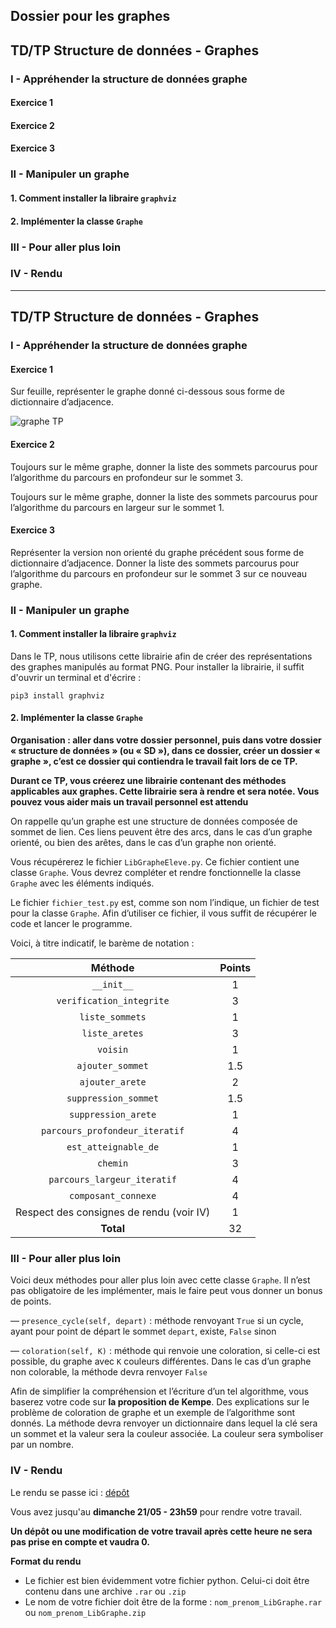 ## Dossier pour les graphes

## TD/TP Structure de données - Graphes

### I - Appréhender la structure de données graphe
#### Exercice 1
#### Exercice 2
#### Exercice 3

### II - Manipuler un graphe
#### 1. Comment installer la libraire ```graphviz```
#### 2. Implémenter la classe ```Graphe```

### III - Pour aller plus loin

### IV - Rendu
----------------------------------

## TD/TP Structure de données - Graphes

### I - Appréhender la structure de données graphe


#### Exercice 1

Sur feuille, représenter le graphe donné ci-dessous sous forme de dictionnaire d’adjacence.

![graphe TP](https://github.com/mtellene/NSI/blob/main/TERMINALE/12_GRAPHE/asset/graph_TP.png)


#### Exercice 2

Toujours sur le même graphe, donner la liste des sommets parcourus pour l’algorithme du parcours en profondeur sur le sommet 3.

Toujours sur le même graphe, donner la liste des sommets parcourus pour l’algorithme du parcours en largeur sur le sommet 1.


#### Exercice 3

Représenter la version non orienté du graphe précédent sous forme de dictionnaire d’adjacence. Donner la liste des sommets parcourus pour l’algorithme du parcours en profondeur sur le sommet 3 sur ce nouveau graphe.



### II - Manipuler un graphe


#### 1. Comment installer la libraire ```graphviz```

Dans le TP, nous utilisons cette librairie afin de créer des représentations des graphes manipulés au format PNG. Pour installer la librairie, il suffit d'ouvrir un terminal et d'écrire :

```
pip3 install graphviz
```

#### 2. Implémenter la classe ```Graphe```


**Organisation : aller dans votre dossier personnel, puis dans votre dossier « structure de données » (ou « SD »), dans ce dossier, créer un dossier « graphe », c’est ce dossier qui contiendra le travail fait lors de ce TP.** 

**Durant ce TP, vous créerez une librairie contenant des méthodes applicables aux graphes. Cette librairie sera à rendre et sera notée. Vous pouvez vous aider mais un travail personnel est attendu**


On rappelle qu’un graphe est une structure de données composée de sommet de lien. Ces liens peuvent être des arcs, dans le cas d’un graphe orienté, ou bien des arêtes, dans le cas d’un graphe non orienté.

Vous récupérerez le fichier ```LibGrapheEleve.py```. Ce fichier contient une classe ```Graphe```. Vous devrez compléter et rendre fonctionnelle la classe ```Graphe``` avec les éléments indiqués.

Le fichier ```fichier_test.py``` est, comme son nom l’indique, un fichier de test pour la classe ```Graphe```. Afin d’utiliser ce fichier, il vous suffit de récupérer le code et lancer le programme.

Voici, à titre indicatif, le barème de notation :

| Méthode | Points |
| :---: | :---: |
| ```__init__``` | 1 |
| ```verification_integrite``` | 3 |
| ```liste_sommets``` | 1 |
| ```liste_aretes``` | 3 |
| ```voisin``` | 1 |
| ```ajouter_sommet``` | 1.5 |
| ```ajouter_arete``` | 2 |
| ```suppression_sommet``` | 1.5 |
| ```suppression_arete``` | 1 |
| ```parcours_profondeur_iteratif``` | 4 |
| ```est_atteignable_de``` | 1 |
| ```chemin``` | 3 |
| ```parcours_largeur_iteratif``` | 4 |
| ```composant_connexe``` | 4 |
| Respect des consignes de rendu (voir IV) | 1 |
| **Total** | 32 |


### III - Pour aller plus loin

Voici deux méthodes pour aller plus loin avec cette classe ```Graphe```. Il n’est pas obligatoire de les implémenter, mais le faire peut vous donner un bonus de points.

— ```presence_cycle(self, depart)``` : méthode renvoyant ```True``` si un cycle, ayant pour point de départ le sommet ```depart```, existe, ```False``` sinon

— ```coloration(self, K)``` : méthode qui renvoie une coloration, si celle-ci est possible, du graphe avec ```K``` couleurs différentes. Dans le cas d’un graphe non colorable, la méthode devra renvoyer ```False```


Afin de simplifier la compréhension et l’écriture d’un tel algorithme, vous baserez votre code sur **la proposition de Kempe**. Des explications sur le problème de coloration de graphe et un exemple de l’algorithme sont donnés. La méthode devra renvoyer un dictionnaire dans lequel la clé sera un sommet et la valeur sera la couleur associée. La couleur sera symboliser par un nombre.


### IV - Rendu

Le rendu se passe ici : [dépôt](https://mega.nz/filerequest/RPEFFJJpdPo)

Vous avez jusqu'au **dimanche 21/05 - 23h59** pour rendre votre travail.

**Un dépôt ou une modification de votre travail après cette heure ne sera pas prise en compte et vaudra 0.**

**Format du rendu**

- Le fichier est bien évidemment votre fichier python. Celui-ci doit être contenu dans une archive ```.rar``` ou ```.zip```
- Le nom de votre fichier doit être de la forme : ```nom_prenom_LibGraphe.rar``` ou ```nom_prenom_LibGraphe.zip```


